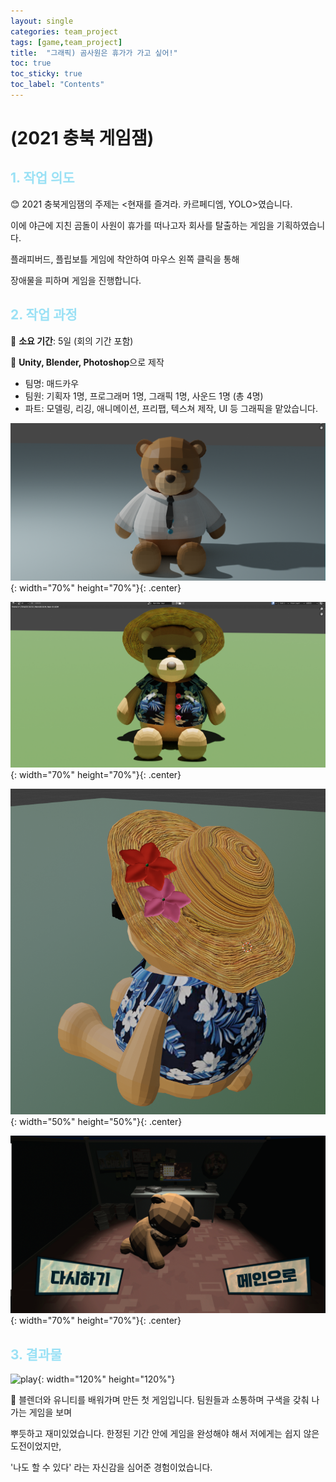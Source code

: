 ```yaml
---
layout: single
categories: team_project
tags: [game,team_project]
title:  "그래픽) 곰사원은 휴가가 가고 싶어!"
toc: true
toc_sticky: true
toc_label: "Contents"
---
```


#  (2021 충북 게임잼)



## <span style="color:#9AE1F5">1. 작업 의도</span>

:blush: 2021 충북게임잼의 주제는 <현재를 즐겨라. 카르페디엠, YOLO>였습니다.

이에 야근에 지친 곰돌이 사원이 휴가를 떠나고자 회사를 탈출하는 게임을 기획하였습니다.

플래피버드, 플립보틀 게임에 착안하여 마우스 왼쪽 클릭을 통해

장애물을 피하며 게임을 진행합니다.

 





## <span style="color:#9AE1F5">2. 작업 과정</span>

   :runner: **소요 기간**: 5일 (회의 기간 포함)

   :speech_balloon: **Unity, Blender, Photoshop**으로 제작



- 팀명: 매드카우
- 팀원: 기획자 1명, 프로그래머 1명, 그래픽 1명, 사운드 1명 (총 4명)
- 파트: 모델링, 리깅, 애니메이션, 프리팹, 텍스쳐 제작, UI 등 그래픽을 맡았습니다.





![bear1](/images/2022-10-06-test/bear1.PNG){: width="70%" height="70%"}{: .center}

![bear2](/images/2022-10-06-test/bear2.PNG){: width="70%" height="70%"}{: .center}

![bear3](/images/2022-10-06-test/bear3.PNG){: width="50%" height="50%"}{: .center}



![bear](/images/2022-10-12/gameover.gif){: width="70%" height="70%"}{: .center}








## <span style="color:#9AE1F5">3. 결과물 </span>







![play](/images/2022-10-12/bear.gif){: width="120%" height="120%"}









:thought_balloon:  블렌더와 유니티를 배워가며 만든 첫 게임입니다. 팀원들과 소통하며 구색을 갖춰 나가는 게임을 보며

뿌듯하고 재미있었습니다.  한정된 기간 안에 게임을 완성해야 해서 저에게는 쉽지 않은 도전이었지만, 

'나도 할 수 있다' 라는 자신감을 심어준 경험이었습니다.





